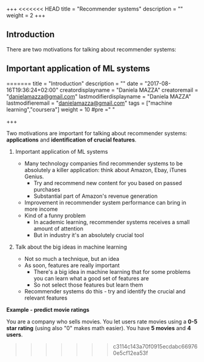 +++
<<<<<<< HEAD
title = "Recommender systems"
description = ""
weight = 2
+++
 
## Introduction 

There are two motivations for talking about recommender systems:

## Important application of ML systems
=======
title = "Introduction"
description = ""
date = "2017-08-16T19:36:24+02:00"
creatordisplayname = "Daniela MAZZA"
creatoremail = "danielamazza@gmail.com"
lastmodifierdisplayname = "Daniela MAZZA"
lastmodifieremail = "danielamazza@gmail.com"
tags = ["machine learning","coursera"]
weight = 10
#pre ="<i class='fa fa-edit'></i> "

+++

Two motivations are important for talking about recommender systems: **applications** and **identification of crucial features**.
<!--more-->

1. Important application of ML systems
	* Many technology companies find recommender systems to be absolutely a killer application: think about Amazon, Ebay, iTunes Genius.
		* Try and recommend new content for you based on passed purchases
		* Substantial part of Amazon's revenue generation
	* Improvement in recommender system performance can bring in more income
	* Kind of a funny problem
		* In academic learning, recommender systems receives a small amount of attention
		* But in industry it's an absolutely crucial tool

2. Talk about the big ideas in machine learning
	* Not so much a technique, but an idea
	* As soon, features are really important
		* There's a big idea in machine learning that for some problems you can learn what a good set of features are
		* So not select those features but learn them
	* Recommender systems do this - try and identify the crucial and relevant features

**Example - predict movie ratings**

You are a company who sells movies.
You let users rate movies using a **0-5 star rating** (using also "0" makes math easier).
You have **5 movies** and **4 users**.







>>>>>>> c3114c143a70f0915ecdabc669760e5cf12ea53f


